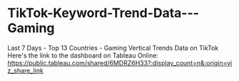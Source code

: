 # TikTok-Keyword-Trend-Data---Gaming
Last 7 Days - Top 13 Countries - Gaming Vertical Trends Data on TikTok
Here's the link to the dashboard on Tableau Online: https://public.tableau.com/shared/6MDRZ6H33?:display_count=n&:origin=viz_share_link

